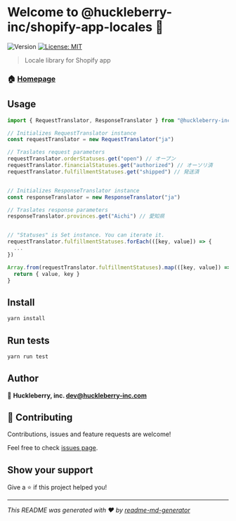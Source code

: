 # Welcome to @huckleberry-inc/shopify-app-locales 👋
![Version](https://img.shields.io/badge/version-0.0.2-blue.svg?cacheSeconds=2592000)
[![License: MIT](https://img.shields.io/badge/License-MIT-yellow.svg)](#)

> Locale library for Shopify app

### 🏠 [Homepage](https://github.com/huckleberry-inc/shopify-app-locales)

## Usage

```ts
import { RequestTranslator, ResponseTranslator } from "@huckleberry-inc/shopify-app-locales"

// Initializes RequestTranslator instance
const requestTranslator = new RequestTranslator("ja")

// Traslates request parameters
requestTranslator.orderStatuses.get("open") // オープン
requestTranslator.financialStatuses.get("authorized") // オーソリ済
requestTranslator.fulfillmentStatuses.get("shipped") // 発送済


// Initializes ResponseTranslator instance
const responseTranslator = new ResponseTranslator("ja")

// Traslates response parameters
responseTranslator.provinces.get("Aichi") // 愛知県


// "Statuses" is Set instance. You can iterate it.
requestTranslator.fulfillmentStatuses.forEach(([key, value]) => {
  ...
})

Array.from(requestTranslator.fulfillmentStatuses).map(([key, value]) => {
  return { value, key }
}
```

## Install

```sh
yarn install
```

## Run tests

```sh
yarn run test
```

## Author

👤 **Huckleberry, inc. <dev@huckleberry-inc.com>**


## 🤝 Contributing

Contributions, issues and feature requests are welcome!

Feel free to check [issues page](https://github.com/huckleberry-inc/shopify-app-locales/issues). 

## Show your support

Give a ⭐️ if this project helped you!


***
_This README was generated with ❤️ by [readme-md-generator](https://github.com/kefranabg/readme-md-generator)_